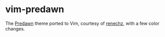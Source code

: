 # vim-predawn

The [Predawn](https://github.com/jamiewilson/predawn) theme ported to Vim, courtesy of [renechz](https://gist.github.com/renechz/fc6806cc11ba41c6c6e8), with a few color changes.
